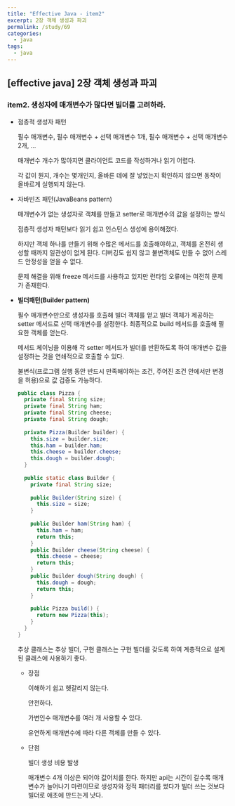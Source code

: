 ```yaml
---
title: "Effective Java - item2"
excerpt: 2장 객체 생성과 파괴
permalink: /study/69
categories:
  - java
tags:
  - java 
---  
```


## [effective java] 2장 객체 생성과 파괴

### item2. 생성자에 매개변수가 많다면 빌더를 고려하라.

- 점층적 생성자 패턴

  필수 매개변수, 필수 매개변수 + 선택 매개변수 1개, 필수 매개변수 + 선택 매개변수 2개, ...

  매개변수 개수가 많아지면 클라이언트 코드를 작성하거나 읽기 어렵다. 

  각 값이 뭔지, 개수는 몇개인지, 올바른 데에 잘 넣었는지 확인하지 않으면 동작이 올바르게 실행되지 않는다.

- 자바빈즈 패턴(JavaBeans pattern) 

  매개변수가 없는 생성자로 객체를 만들고 setter로 매개변수의 값을 설정하는 방식

  점층적 생성자 패턴보다 읽기 쉽고 인스턴스 생성에 용이해졌다.

  하지만 객체 하나를 만들기 위해 수많은 메서드를 호출해야하고, 객체를 온전히 생성할 때까지 일관성이 없게 된다. 디버깅도 쉽지 않고 불변객체도 만들 수 없어 스레드 안정성을 얻을 수 없다.

  문제 해결을 위해 freeze 메서드를 사용하고 있지만 런타임 오류에는 여전히 문제가 존재한다.

- **빌더패턴(Builder pattern)**

  필수 매개변수만으로 생성자를 호출해 빌더 객체를 얻고 빌더 객체가 제공하는 setter 메서드로 선택 매개변수를 설정한다. 최종적으로 build 메서드를 호출해 필요한 객체를 얻는다. 

  메서드 체이닝을 이용해 각 setter 메서드가 빌더를 반환하도록 하여 매개변수 값을 설정하는 것을 연쇄적으로 호출할 수 있다. 

  불변식(프로그램 실행 동안 반드시 만족해야하는 조건, 주어진 조건 안에서만 변경을 허용)으로 값 검증도 가능하다.

  ```java
  public class Pizza {
    private final String size;
    private final String ham;
    private final String cheese;
    private final String dough;
    
    private Pizza(Builder builder) {
      this.size = builder.size;
      this.ham = builder.ham;
      this.cheese = builder.cheese;
      this.dough = builder.dough;
    }
    
    public static class Builder {
  	  private final String size;
      
      public Builder(String size) {
        this.size = size;
      }
      
      public Builder ham(String ham) {
        this.ham = ham;
        return this;
      }
      public Builder cheese(String cheese) {
        this.cheese = cheese;
        return this;
      }
      public Builder dough(String dough) {
        this.dough = dough;
        return this;
      }
      
      public Pizza build() {
        return new Pizza(this);
      }
    }
  }
  ```

  추상 클래스는 추상 빌더, 구현 클래스는 구현 빌더를 갖도록 하여 계층적으로 설계된 클래스에 사용하기 좋다. 

  - 장점

    이해하기 쉽고 헷갈리지 않는다. 

    안전하다.

    가변인수 매개변수를 여러 개 사용할 수 있다.

    유연하게 매개변수에 따라 다른 객체를 만들 수 있다.

  - 단점

    빌더 생성 비용 발생

    매개변수 4개 이상은 되어야 값어치를 한다. 하지만 api는 시간이 갈수록 매개변수가 늘어나기 마련이므로 생성자와 정적 패터리를 썼다가 빌더 쓰는 것보다 빌더로 애초에 만드는게 낫다.

  